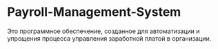 # Payroll-Management-System
Это программное обеспечение, созданное для автоматизации и упрощения процесса управления заработной платой в организации. 
